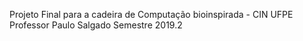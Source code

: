 Projeto Final para a cadeira de Computação bioinspirada - CIN UFPE
Professor Paulo Salgado
Semestre 2019.2